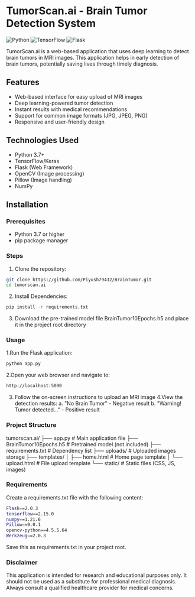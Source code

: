 # TumorScan.ai - Brain Tumor Detection System

![Python](https://img.shields.io/badge/Python-3.7%2B-blue)
![TensorFlow](https://img.shields.io/badge/TensorFlow-2.0%2B-orange)
![Flask](https://img.shields.io/badge/Flask-2.0%2B-lightgrey)

TumorScan.ai is a web-based application that uses deep learning to detect brain tumors in MRI images. This application helps in early detection of brain tumors, potentially saving lives through timely diagnosis.

## Features

- Web-based interface for easy upload of MRI images
- Deep learning-powered tumor detection
- Instant results with medical recommendations
- Support for common image formats (JPG, JPEG, PNG)
- Responsive and user-friendly design

## Technologies Used

- Python 3.7+
- TensorFlow/Keras
- Flask (Web Framework)
- OpenCV (Image processing)
- Pillow (Image handling)
- NumPy

## Installation

### Prerequisites

- Python 3.7 or higher
- pip package manager

### Steps

  1. Clone the repository:
  ```bash
  git clone https://github.com/Piyush79432/BrainTumor.git
  cd tumorscan.ai
  ```
  2. Install Dependencies:
  ```bash
  pip install -r requirements.txt
  ```
3. Download the pre-trained model file BrainTumor10Epochs.h5 and place it in the project root directory

### Usage
  1.Run the Flask application:
  ```bash
  python app.py
  ```
  2.Open your web browser and navigate to:
  ```bash
  http://localhost:5000
  ```
  3. Follow the on-screen instructions to upload an MRI image
  4.View the detection results:
     a.  "No Brain Tumor" - Negative result
     b. "Warning! Tumor detected..." - Positive result

### Project Structure
tumorscan.ai/
├── app.py                 # Main application file
├── BrainTumor10Epochs.h5  # Pretrained model (not included)
├── requirements.txt       # Dependency list
├── uploads/               # Uploaded images storage
├── templates/
│   ├── home.html          # Home page template
│   └── upload.html        # File upload template
└── static/                # Static files (CSS, JS, images)

###  Requirements
  Create a requirements.txt file with the following content:
  ```bash
  Flask==2.0.3
  tensorflow==2.15.0
  numpy==1.21.6
  Pillow==9.0.1
  opencv-python==4.5.5.64
  Werkzeug==2.0.3
  ```
  Save this as requirements.txt in your project root.

### Disclaimer
  This application is intended for research and educational purposes only. It should not be used as a substitute for professional medical diagnosis. Always consult a qualified healthcare provider for medical 
  concerns.

